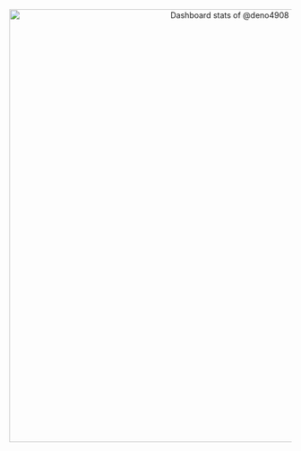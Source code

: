 <a href="https://next.ossinsight.io/widgets/official/compose-user-dashboard-stats?user_id=154745352" target="_blank" style="display: block" align="center">
  <picture>
    <source media="(prefers-color-scheme: dark)" srcset="https://next.ossinsight.io/widgets/official/compose-user-dashboard-stats/thumbnail.png?user_id=154745352&image_size=auto&color_scheme=dark" width="771" height="auto">
    <img alt="Dashboard stats of @deno4908" src="https://next.ossinsight.io/widgets/official/compose-user-dashboard-stats/thumbnail.png?user_id=154745352&image_size=auto&color_scheme=light" width="771" height="auto">
  </picture>
</a>
